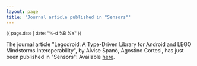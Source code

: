 ```yaml
---
layout: page
title: 'Journal article published in "Sensors"'
---
```


<small>{{ page.date | date: "%-d %B %Y" }}</small>

The journal article "Legodroid: A Type-Driven Library for Android and LEGO Mindstorms Interoperability", by Alvise Spanò, Agostino Cortesi, has just been published in "Sensors"! Available [here](https://doi.org/10.3390/s20071926).
